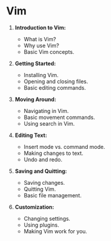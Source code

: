 # Vim

1. **Introduction to Vim:**
   - What is Vim?
   - Why use Vim?
   - Basic Vim concepts.

2. **Getting Started:**
   - Installing Vim.
   - Opening and closing files.
   - Basic editing commands.

3. **Moving Around:**
   - Navigating in Vim.
   - Basic movement commands.
   - Using search in Vim.

4. **Editing Text:**
   - Insert mode vs. command mode.
   - Making changes to text.
   - Undo and redo.

5. **Saving and Quitting:**
   - Saving changes.
   - Quitting Vim.
   - Basic file management.

6. **Customization:**
   - Changing settings.
   - Using plugins.
   - Making Vim work for you.
